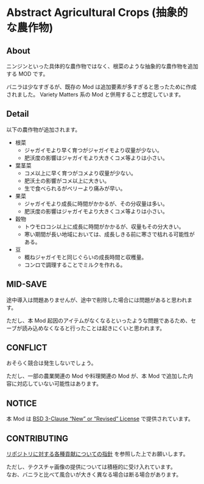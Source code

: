# Abstract Agricultural Crops (抽象的な農作物)

## About

ニンジンといった具体的な農作物ではなく、根菜のような抽象的な農作物を追加する MOD です。

バニラは少なすぎるが、既存の Mod は追加要素が多すぎると思ったために作成されました。
Variety Matters 系の Mod と併用すること想定しています。

## Detail

以下の農作物が追加されます。

- 根菜
  - ジャガイモより早く育つがジャガイモより収量が少ない。
  - 肥沃度の影響はジャガイモより大きくコメ等よりは小さい。
- 葉茎菜
  - コメ以上に早く育つがコメより収量が少ない。
  - 肥沃土の影響がコメ以上に大きい。
  - 生で食べられるがベリーより痛みが早い。
- 果菜
  - ジャガイモより成長に時間がかかるが、その分収量は多い。
  - 肥沃度の影響はジャガイモより大きくコメ等よりは小さい。
- 穀物
  - トウモロコシ以上に成長に時間がかかるが、収量もその分大きい。
  - 寒い期間が長い地域においては、成長しきる前に寒さで枯れる可能性がある。
- 豆
  - 概ねジャガイモと同じぐらいの成長時間と収穫量。
  - コンロで調理することでミルクを作れる。

## MID-SAVE

途中導入は問題ありませんが、途中で削除した場合には問題があると思われます。

ただし、本 Mod 起因のアイテムがなくなるといったような問題であるため、セーブが読み込めなくなると行ったことは起きにくいと思われます。

## CONFLICT

おそらく競合は発生しないでしょう。

ただし、一部の農業関連の Mod や料理関連の Mod が、本 Mod で追加した内容に対応していない可能性はあります。

## NOTICE

本 Mod は [BSD 3-Clause “New” or “Revised” License](LICENSE) で提供されています。

## CONTRIBUTING

[リポジトリに対する各種貢献についての指針](https://github.com/piet-rian/.github/blob/main/CONTRIBUTING.md) を参照した上でお願いします。

ただし、テクスチャ画像の提供については積極的に受け入れています。  
なお、バニラと比べて風合いが大きく異なる場合は断る場合があります。
